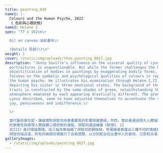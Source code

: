 ```yaml
---
title: painting_010
name1: |-
  Colours and the Human Psyche, 2022
  《 色彩與心理狀態》
name2: Helene I
spec: "77 x 102cm\r

  Oil on canvas 油彩畫布\r

  (Details 局部)\r\n"
weight: 1
cover: /static/img/uploads/thum_painting_0027.jpg
description: "Jenny Saville's influence on the visceral quality of Lynus's
  portraitures is unquestionable. But while the former challenges the historical
  objectification of bodies in paintings by exaggerating bodily forms, Lynus
  focuses on the symbolic and psychological qualities of colours in representing
  the human psyche. He illustrates his examination through Helene I,II & III,
  depicting his sister in three emotional states. The background of the por
  traits is constructed by the same shades of green, notwithstanding the
  atmosphere emanated by each appearing drastically different. The greens, as
  Lynus described, seem to have adjusted themselves to accentuate the sitter's
  joy, pensiveness and indifference.\r

  \r

  當代藝術家珍妮・薩維爾對胡智同肖像畫畫風的影響毋庸置疑。然而，當前者通過誇大人體描繪，挑戰藝術歷史演變中過於理想化及物化的軀體形象，胡智同則側重於色彩\
  的象徵性與表現人類個體心理狀態的潛能。胡智同通過繪畫《智晴I、II
  及III》進行理論實踐。這三幅肖像描繪了胡智同的親妹妹，對著繪者表露出三種不同的情緒狀態。儘管每幅肖像的背景均由相同的綠色構成，可瀰漫出的氣氛卻截然不同。\
  胡智同描述道，所有的綠調彷彿進行了自我調整，以分別配合突出畫中人的喜悅、沉思和淡漠。\r\n"
galleryImages:
  - /static/img/uploads/painting_0027.jpg
---
```

